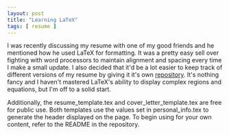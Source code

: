 ```yaml
---
layout: post
title: "Learning LaTeX"
tags: [ resume ]
---
```


I was recently discussing my resume with one of my good friends and he mentioned how he used LaTeX for formatting.  It was a pretty easy sell over fighting with word processors to maintain alignment and spacing every time I make a small update.  I also decided that it'd be a lot easier to keep track of different versions of my resume by giving it it's own [repository](https://github.com/PatrickHenson/resume).  It's nothing fancy and I haven't mastered LaTeX's ability to display complex regions and equations, but I'm off to a solid start.

Additionally, the resume_template.tex and cover_letter_template.tex are free for public use.  Both templates use the values set in personal_info.tex to generate the header displayed on the page.  To begin using for your own content, refer to the README in the repository.

